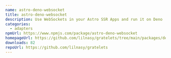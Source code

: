 ```yaml
---
name: astro-deno-websocket
title: astro-deno-websocket
description: Use WebSockets in your Astro SSR Apps and run it on Deno
categories:
  - adapters
npmUrl: https://www.npmjs.com/package/astro-deno-websocket
homepageUrl: https://github.com/lilnasy/gratelets/tree/main/packages/deno-websocket
downloads: 82
repoUrl: https://github.com/lilnasy/gratelets
---
```

